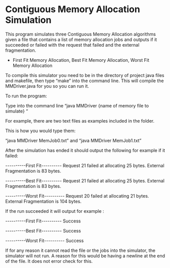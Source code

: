 # Contiguous Memory Allocation Simulation


This program simulates three Contiguous Memory Allocation algorithms given a file that contains a list of memory allocation jobs and outputs if it succeeded or failed with the request that failed and the external fragmentation.

- First Fit Memory Allocation, Best Fit Memory Allocation, Worst Fit Memory Allocation

To compile this simulator you need to be in the directory of project java files and makefile, then type “make” into the command line. This will compile the MMDriver.java for you so you can run it.

To run the program:

Type into the command line “java MMDriver {name of memory file to simulate} “

For example, there are two text files as examples included in the folder.

This is how you would type them:

“java MMDriver MemJob0.txt” and “java MMDriver MemJob1.txt”

After the simulation has ended it should output the following for example if it failed:

----------First Fit----------
Request 21 failed at allocating 25 bytes.
External Fragmentation is 83 bytes.

----------Best Fit----------
Request 21 failed at allocating 25 bytes.
External Fragmentation is 83 bytes.

----------Worst Fit----------
Request 20 failed at allocating 21 bytes.
External Fragmentation is 104 bytes.

If the run succeeded it will output for example :

----------First Fit----------
Success

----------Best Fit----------
Success

----------Worst Fit----------
Success


If for any reason it cannot read the file or the jobs into the simulator, the simulator will not run. A reason for this would be having a newline at the end of the file. It does not error check for this.
